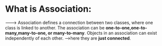 # **What is Association:**
---> Association defines a connection between two classes, where one class is linked to another. The association can be **one-to-one,one-to-many,many-to-one, or many-to-many**. Objects in an association can exist independently of each other.
-->here they are **just connected**.
<pr Key Characteristics of Association:>
